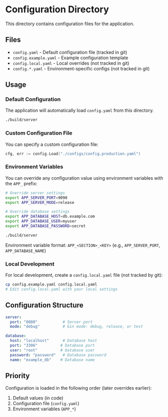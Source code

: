 # Configuration Directory

This directory contains configuration files for the application.

## Files

- `config.yaml` - Default configuration file (tracked in git)
- `config.example.yaml` - Example configuration template
- `config.local.yaml` - Local overrides (not tracked in git)
- `config.*.yaml` - Environment-specific configs (not tracked in git)

## Usage

### Default Configuration

The application will automatically load `config.yaml` from this directory.

```bash
./build/server
```

### Custom Configuration File

You can specify a custom configuration file:

```go
cfg, err := config.Load("./configs/config.production.yaml")
```

### Environment Variables

You can override any configuration value using environment variables with the `APP_` prefix:

```bash
# Override server settings
export APP_SERVER_PORT=9090
export APP_SERVER_MODE=release

# Override database settings
export APP_DATABASE_HOST=db.example.com
export APP_DATABASE_USER=myuser
export APP_DATABASE_PASSWORD=secret

./build/server
```

Environment variable format: `APP_<SECTION>_<KEY>` (e.g., `APP_SERVER_PORT`, `APP_DATABASE_NAME`)

### Local Development

For local development, create a `config.local.yaml` file (not tracked by git):

```bash
cp config.example.yaml config.local.yaml
# Edit config.local.yaml with your local settings
```

## Configuration Structure

```yaml
server:
  port: "8080"           # Server port
  mode: "debug"          # Gin mode: debug, release, or test

database:
  host: "localhost"      # Database host
  port: "3306"          # Database port
  user: "root"          # Database user
  password: "password"   # Database password
  name: "example_db"    # Database name
```

## Priority

Configuration is loaded in the following order (later overrides earlier):

1. Default values (in code)
2. Configuration file (`config.yaml`)
3. Environment variables (`APP_*`)
